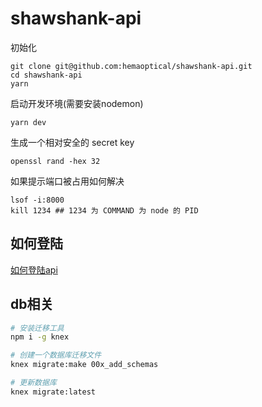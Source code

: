 # shawshank-api

初始化
```
git clone git@github.com:hemaoptical/shawshank-api.git
cd shawshank-api
yarn
```

启动开发环境(需要安装nodemon)
```
yarn dev
```

生成一个相对安全的 secret key
```
openssl rand -hex 32
```

如果提示端口被占用如何解决
```
lsof -i:8000
kill 1234 ## 1234 为 COMMAND 为 node 的 PID
```
## 如何登陆

[如何登陆api](https://github.com/hemaoptical/shawshank-api/wiki/%E5%A6%82%E4%BD%95%E7%99%BB%E9%99%86api)

## db相关

```bash
# 安装迁移工具
npm i -g knex

# 创建一个数据库迁移文件
knex migrate:make 00x_add_schemas

# 更新数据库
knex migrate:latest
```
